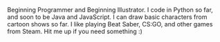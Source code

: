 Beginning Programmer and Beginning Illustrator.
I code in Python so far, and soon to be Java and JavaScript.
I can draw basic characters from cartoon shows so far.
I like playing Beat Saber, CS:GO, and other games from Steam.
Hit me up if you need something :)
